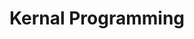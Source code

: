 ---
layout: tag-list
type: tag
title: Kernal Programming
slug: kernal-programming
category:
sidebar: true
description: >
  
---